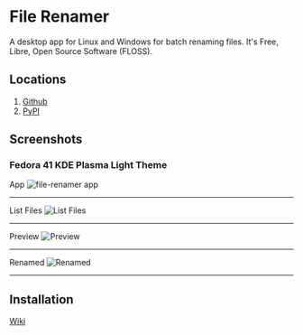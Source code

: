 # File Renamer
A desktop app for Linux and Windows for batch renaming files.
It's Free, Libre, Open Source Software (FLOSS).

## Locations

1. [Github](https://github.com/flossapps/file-renamer/)
1. [PyPI](https://pypi.org/project/io.github.flossapps.file-renamer/)

## Screenshots

### Fedora 41 KDE Plasma Light Theme
App
![file-renamer app](https://cdn.jsdelivr.net/gh/flossapps/file-renamer@f91c5791cf797d6dafc21d7ecb774253726e35a5/screenshots/fedora/light/01-file-renamer-app.png)

***

List Files
![List Files](https://cdn.jsdelivr.net/gh/flossapps/file-renamer@f91c5791cf797d6dafc21d7ecb774253726e35a5/screenshots/fedora/light/02-file-renamer-list-files.png)

***

Preview
![Preview](https://cdn.jsdelivr.net/gh/flossapps/file-renamer@f91c5791cf797d6dafc21d7ecb774253726e35a5/screenshots/fedora/light/03-file-renamer-preview.png)

***

Renamed
![Renamed](https://cdn.jsdelivr.net/gh/flossapps/file-renamer@f91c5791cf797d6dafc21d7ecb774253726e35a5/screenshots/fedora/light/04-file-renamer-renamed.png)

***

## Installation

[Wiki](https://github.com/flossapps/file-renamer/wiki)
